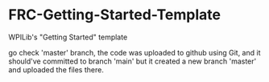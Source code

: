 # FRC-Getting-Started-Template
WPILib's "Getting Started" template

go check 'master' branch, the code was uploaded to github using Git, and it should've committed to branch 'main' but it created a new branch 'master' and uploaded the files there.
